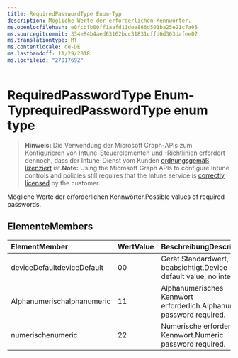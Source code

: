 ```yaml
---
title: RequiredPasswordType Enum-Typ
description: Mögliche Werte der erforderlichen Kennwörter.
ms.openlocfilehash: e0fcbfb00ff1aafd11dee866d501ba25e21c7a05
ms.sourcegitcommit: 334e84b4aed63162bcc31831cffd6d363dafee02
ms.translationtype: MT
ms.contentlocale: de-DE
ms.lasthandoff: 11/29/2018
ms.locfileid: "27017692"
---
```

# <a name="requiredpasswordtype-enum-type"></a><span data-ttu-id="1bea9-103">RequiredPasswordType Enum-Typ</span><span class="sxs-lookup"><span data-stu-id="1bea9-103">requiredPasswordType enum type</span></span>

> <span data-ttu-id="1bea9-104">**Hinweis:** Die Verwendung der Microsoft Graph-APIs zum Konfigurieren von Intune-Steuerelementen und -Richtlinien erfordert dennoch, dass der Intune-Dienst vom Kunden [ordnungsgemäß lizenziert](https://go.microsoft.com/fwlink/?linkid=839381) ist.</span><span class="sxs-lookup"><span data-stu-id="1bea9-104">**Note:** Using the Microsoft Graph APIs to configure Intune controls and policies still requires that the Intune service is [correctly licensed](https://go.microsoft.com/fwlink/?linkid=839381) by the customer.</span></span>

<span data-ttu-id="1bea9-105">Mögliche Werte der erforderlichen Kennwörter.</span><span class="sxs-lookup"><span data-stu-id="1bea9-105">Possible values of required passwords.</span></span>
## <a name="members"></a><span data-ttu-id="1bea9-106">Elemente</span><span class="sxs-lookup"><span data-stu-id="1bea9-106">Members</span></span>
|<span data-ttu-id="1bea9-107">Element</span><span class="sxs-lookup"><span data-stu-id="1bea9-107">Member</span></span>|<span data-ttu-id="1bea9-108">Wert</span><span class="sxs-lookup"><span data-stu-id="1bea9-108">Value</span></span>|<span data-ttu-id="1bea9-109">Beschreibung</span><span class="sxs-lookup"><span data-stu-id="1bea9-109">Description</span></span>|
|:---|:---|:---|
|<span data-ttu-id="1bea9-110">deviceDefault</span><span class="sxs-lookup"><span data-stu-id="1bea9-110">deviceDefault</span></span>|<span data-ttu-id="1bea9-111">0</span><span class="sxs-lookup"><span data-stu-id="1bea9-111">0</span></span>|<span data-ttu-id="1bea9-112">Gerät Standardwert, keine beabsichtigt.</span><span class="sxs-lookup"><span data-stu-id="1bea9-112">Device default value, no intent.</span></span>|
|<span data-ttu-id="1bea9-113">Alphanumerisch</span><span class="sxs-lookup"><span data-stu-id="1bea9-113">alphanumeric</span></span>|<span data-ttu-id="1bea9-114">1</span><span class="sxs-lookup"><span data-stu-id="1bea9-114">1</span></span>|<span data-ttu-id="1bea9-115">Alphanumerisches Kennwort erforderlich.</span><span class="sxs-lookup"><span data-stu-id="1bea9-115">Alphanumeric password required.</span></span>|
|<span data-ttu-id="1bea9-116">numerische</span><span class="sxs-lookup"><span data-stu-id="1bea9-116">numeric</span></span>|<span data-ttu-id="1bea9-117">2</span><span class="sxs-lookup"><span data-stu-id="1bea9-117">2</span></span>|<span data-ttu-id="1bea9-118">Numerische erforderliche Kennwort.</span><span class="sxs-lookup"><span data-stu-id="1bea9-118">Numeric password required.</span></span>|



